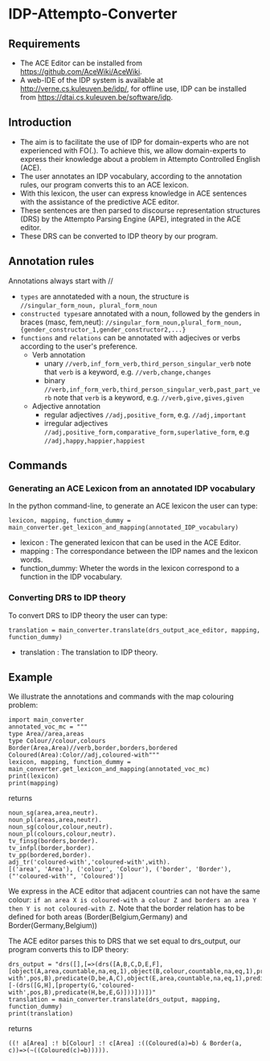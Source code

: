 # IDP-Attempto-Converter
## Requirements
* The ACE Editor can be installed from https://github.com/AceWiki/AceWiki.
* A web-IDE of the IDP system is available at http://verne.cs.kuleuven.be/idp/, for offline use, IDP can be installed from https://dtai.cs.kuleuven.be/software/idp.
## Introduction
- The aim is to facilitate the use of IDP for domain-experts who are not experienced with FO(.). To achieve this, we allow domain-experts to express their knowledge about a problem in Attempto Controlled English (ACE).  
- The user annotates an IDP vocabulary, according to the annotation rules, our program converts this to an ACE lexicon.
- With this lexicon, the user can express knowledge in ACE sentences with the assistance of the predictive ACE editor.
- These sentences are then parsed to discourse representation structures (DRS) by the Attempto Parsing Engine (APE), integrated in the ACE editor.
- These DRS can be converted to IDP theory by our program.

## Annotation rules
Annotations always start with //
* `types` are annotateded with a noun, the structure is  `//singular_form_noun, plural_form_noun`
* `constructed types`are annotated with a noun, followed by the genders in braces (masc, fem,neut): `//singular_form_noun,plural_form_noun,{gender_constructor_1,gender_constructor2,...}`
* `functions` and `relations` can be annotated with adjecives or verbs according to the user's preference.
  * Verb annotation 
      * unary `//verb,inf_form_verb,third_person_singular_verb` note that `verb` is a keyword, e.g. `//verb,change,changes`
     * binary `//verb,inf_form_verb,third_person_singular_verb,past_part_verb` note that `verb` is a keyword, e.g. `//verb,give,gives,given`
  * Adjective annotation
     * regular adjectives `//adj,positive_form`, e.g. `//adj,important`
     * irregular adjectives `//adj,positive_form,comparative_form,superlative_form`, e.g `//adj,happy,happier,happiest`
     
## Commands
### Generating an ACE Lexicon from an annotated IDP vocabulary
In the python command-line, to generate an ACE lexicon the user can type:
```
lexicon, mapping, function_dummy = main_converter.get_lexicon_and_mapping(annotated_IDP_vocabulary)
```
- lexicon :  The generated lexicon that can be used in the ACE Editor.
- mapping :  The correspondance between the IDP names and the lexicon words. 
- function_dummy:  Wheter the words in the lexicon correspond to a function in the IDP vocabulary. 

### Converting DRS to IDP theory
To convert DRS to IDP theory the user can type:
```
translation = main_converter.translate(drs_output_ace_editor, mapping, function_dummy)
```
- translation : The translation to IDP theory.

 
## Example
   We illustrate the annotations and commands with the map colouring problem:
```
import main_converter
annotated_voc_mc = """
type Area//area,areas
type Colour//colour,colours
Border(Area,Area)//verb,border,borders,bordered
Coloured(Area):Color//adj,coloured-with"""
lexicon, mapping, function_dummy = main_converter.get_lexicon_and_mapping(annotated_voc_mc)
print(lexicon)
print(mapping)
```
returns
```
noun_sg(area,area,neutr).
noun_pl(areas,area,neutr).
noun_sg(colour,colour,neutr).
noun_pl(colours,colour,neutr).
tv_finsg(borders,border).
tv_infpl(border,border).
tv_pp(bordered,border).
adj_tr('coloured-with','coloured-with',with).
[('area', 'Area'), ('colour', 'Colour'), ('border', 'Border'), ("'coloured-with'", 'Coloured')]
```
We express in the ACE editor that adjacent countries can not have the same colour: 
`if an area X is coloured-with a colour Z and borders an area Y then Y is not coloured-with Z.`
Note that the border relation has to be defined for both areas (Border(Belgium,Germany) and Border(Germany,Belgium))

The ACE editor parses this to DRS that we set equal to drs_output, our program converts this to IDP theory:
```
drs_output = "drs([],[=>(drs([A,B,C,D,E,F],[object(A,area,countable,na,eq,1),object(B,colour,countable,na,eq,1),property(C,'coloured-with',pos,B),predicate(D,be,A,C),object(E,area,countable,na,eq,1),predicate(F,border,A,E)]),drs([],[-(drs([G,H],[property(G,'coloured-with',pos,B),predicate(H,be,E,G)]))]))])"
translation = main_converter.translate(drs_output, mapping, function_dummy)
print(translation)
```
returns
```
((! a[Area] :! b[Colour] :! c[Area] :((Coloured(a)=b) & Border(a, c))=>(~((Coloured(c)=b))))).
```

